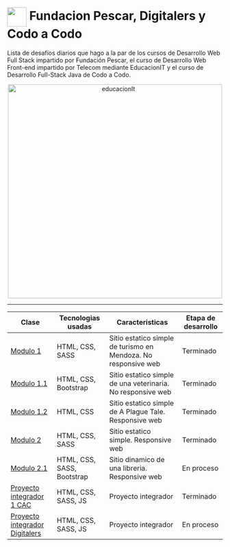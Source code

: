 # <img src="https://github.com/TheDudeThatCode/TheDudeThatCode/blob/master/Assets/Developer.gif" width="45" style="display: inline-block; vertical-align: middle;"/> Fundacion Pescar, Digitalers y Codo a Codo
Lista de desafíos diarios que hago a la par de los cursos de Desarrollo Web Full Stack impartido por Fundación Pescar, el curso de Desarrollo Web Front-end impartido por Telecom mediante EducacionIT y el curso de Desarrollo Full-Stack Java de Codo a Codo.



<div align="center">

 <img src="https://static.educacionit.com/educacionit/assets/imagotype-it-fill-v2-color.svg" alt="educacionIt" width="500px">
  
</div>

---

<div align="center">
  
|  Clase  |Tecnologias usadas| Caracteristicas | Etapa de desarrollo |
|---------|-----------|--------------|-----------------|
|<a href="https://bobrukfs.github.io/Fundacion-Pescar-Digitalers-CodoACodo/Modulo-1/src/">Modulo 1</a>|HTML, CSS, SASS| Sitio estatico simple de turismo en Mendoza. No responsive web | Terminado |
|<a href="https://bobrukfs.github.io/Fundacion-Pescar-Digitalers-CodoACodo/Modulo-1.1/src/">Modulo 1.1</a>|HTML, CSS, Bootstrap| Sitio estatico simple de una veterinaria. No responsive web | Terminado |
|<a href="https://bobrukfs.github.io/Fundacion-Pescar-Digitalers-CodoACodo/Modulo-1.2/src/">Modulo 1.2</a>|HTML, CSS| Sitio estatico simple de A Plague Tale. Responsive web | Terminado |
|<a href="https://bobrukfs.github.io/Fundacion-Pescar-Digitalers-CodoACodo/Modulo-2/src/">Modulo 2</a>|HTML, CSS, SASS| Sitio estatico simple. Responsive web | Terminado |
|<a href="https://bobrukfs.github.io/Fundacion-Pescar-Digitalers-CodoACodo/Modulo-2.1/src/">Modulo 2.1</a>|HTML, CSS, SASS, Bootstrap| Sitio dinamico de una libreria. Responsive web | En proceso |
|<a href="https://bobrukfs.github.io/Fundacion-Pescar-Digitalers-CodoACodo/Proyecto-Integrador-1/src/">Proyecto integrador 1 CAC</a>|HTML, CSS, SASS, JS| Proyecto integrador | Terminado |
|<a href="https://github.com/BobrukFS/Proyecto-Integrador-Digitalers">Proyecto integrador Digitalers</a>|HTML, CSS, SASS, JS| Proyecto integrador | En proceso |



</div>
